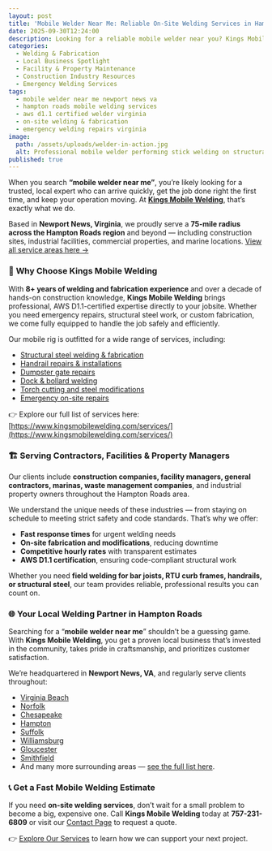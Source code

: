 ```yaml
---
layout: post
title: 'Mobile Welder Near Me: Reliable On-Site Welding Services in Hampton Roads, Va'
date: 2025-09-30T12:24:00
description: Looking for a reliable mobile welder near you? Kings Mobile Welding provides AWS D1.1-certified on-site welding, fabrication, and emergency repair services across Newport News & Hampton Roads. Call 757-231-6809 today
categories:
  - Welding & Fabrication
  - Local Business Spotlight
  - Facility & Property Maintenance
  - Construction Industry Resources
  - Emergency Welding Services
tags:
  - mobile welder near me newport news va
  - hampton roads mobile welding services
  - aws d1.1 certified welder virginia
  - on-site welding & fabrication
  - emergency welding repairs virginia
image:
  path: /assets/uploads/welder-in-action.jpg
  alt: Professional mobile welder performing stick welding on structural steel at a construction site in Newport News, Virginia.
published: true
---
```

When you search **“mobile welder near me”**, you’re likely looking for a trusted, local expert who can arrive quickly, get the job done right the first time, and keep your operation moving. At [**Kings Mobile Welding**](https://www.kingsmobilewelding.com), that’s exactly what we do.

Based in **Newport News, Virginia**, we proudly serve a **75-mile radius across the Hampton Roads region** and beyond — including construction sites, industrial facilities, commercial properties, and marine locations. [View all service areas here →](https://www.kingsmobilewelding.com/areas)

### 🔧 **Why Choose Kings Mobile Welding**

With **8+ years of welding and fabrication experience** and over a decade of hands-on construction knowledge, **Kings Mobile Welding** brings professional, AWS D1.1-certified expertise directly to your jobsite. Whether you need emergency repairs, structural steel work, or custom fabrication, we come fully equipped to handle the job safely and efficiently.

Our mobile rig is outfitted for a wide range of services, including:

- [Structural steel welding & fabrication](https://www.kingsmobilewelding.com/services/structural-facility/)
- [Handrail repairs & installations](https://www.kingsmobilewelding.com/services/facility/handrails-guardrails/)
- [Dumpster gate repairs](https://www.kingsmobilewelding.com/services/facility/dumpster-gates/)
- [Dock & bollard welding](https://www.kingsmobilewelding.com/services/facility/bollards-safety-rails/)
- [Torch cutting and steel modifications](https://www.kingsmobilewelding.com/services/fabrication-fitup/cutting-edge-prep/)
- [Emergency on-site repairs](https://www.kingsmobilewelding.com/services/emergency/)

👉 Explore our full list of services here: [https://www.kingsmobilewelding.com/services/](https://www.kingsmobilewelding.com/services/)

### 🏗️ **Serving Contractors, Facilities & Property Managers**

Our clients include **construction companies, facility managers, general contractors, marinas, waste management companies**, and industrial property owners throughout the Hampton Roads area.

We understand the unique needs of these industries — from staying on schedule to meeting strict safety and code standards. That’s why we offer:

- **Fast response times** for urgent welding needs
- **On-site fabrication and modifications**, reducing downtime
- **Competitive hourly rates** with transparent estimates
- **AWS D1.1 certification**, ensuring code-compliant structural work

Whether you need **field welding for bar joists, RTU curb frames, handrails, or structural steel**, our team provides reliable, professional results you can count on.

### 🌐 **Your Local Welding Partner in Hampton Roads**

Searching for a “**mobile welder near me**” shouldn’t be a guessing game. With **Kings Mobile Welding**, you get a proven local business that’s invested in the community, takes pride in craftsmanship, and prioritizes customer satisfaction.

We’re headquartered in **Newport News, VA**, and regularly serve clients throughout:

- [Virginia Beach](https://www.kingsmobilewelding.com/areas/virginia-beach-va)
- [Norfolk](https://www.kingsmobilewelding.com/areas/norfolk-va)
- [Chesapeake](https://www.kingsmobilewelding.com/areas/chesapeake-va)
- [Hampton](https://www.kingsmobilewelding.com/areas/hampton-va)
- [Suffolk](https://www.kingsmobilewelding.com/areas/suffolk-va)
- [Williamsburg](https://www.kingsmobilewelding.com/areas/williamsburg-va)
- [Gloucester](https://www.kingsmobilewelding.com/areas/gloucester-va)
- [Smithfield](https://www.kingsmobilewelding.com/areas/smithfield-va)
- And many more surrounding areas — [see the full list here](https://www.kingsmobilewelding.com/areas).

### 📞 **Get a Fast Mobile Welding Estimate**

If you need **on-site welding services**, don’t wait for a small problem to become a big, expensive one. Call **Kings Mobile Welding** today at **757-231-6809** or visit our [Contact Page]() to request a quote.

👉 [Explore Our Services](https://www.kingsmobilewelding.com/services/) to learn how we can support your next project.
